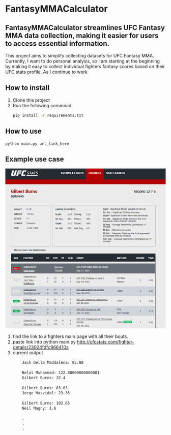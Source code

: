 # FantasyMMACalculator

## FantasyMMACalculator streamlines UFC Fantasy MMA data collection, making it easier for users to access essential information.

This project aims to simplify collecting datasets for UFC Fantasy MMA. Currently, I want to do personal analysis, so I am starting at the beginning by making it easy to collect individual fighters fantasy scores based on their UFC stats profile. As I continue to work 


## How to install
1. Clone this project
2. Run the following commnad:
    ```bash
    pip install -r requirements.txt

## How to use
    
    python main.py url_link_here


## Example use case
![Alt text](img/ufcstats.png)

1. find the link to a fighters main page with all their bouts.
2. paste link into python main.py http://ufcstats.com/fighter-details/23024fdfc966410a
3. current output
    ``` Gilbert Burns: 55.81
        Jack Della Maddalena: 85.88

        Belal Muhammad: 122.80000000000001
        Gilbert Burns: 32.4

        Gilbert Burns: 83.03
        Jorge Masvidal: 23.35

        Gilbert Burns: 102.65
        Neil Magny: 1.6

        .
        .
        .


